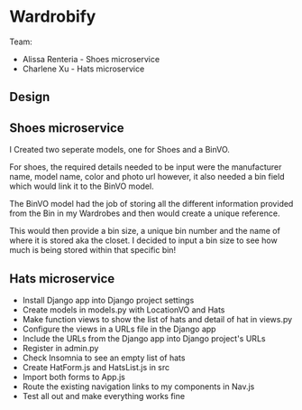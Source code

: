 # Wardrobify

Team:

* Alissa Renteria - Shoes microservice
* Charlene Xu - Hats microservice

## Design

## Shoes microservice
I Created two seperate models, one for Shoes and a BinVO.

For shoes, the required details needed to be input were the manufacturer name, model name, color and photo url however, it also needed a bin field which would link it to the BinVO model.

The BinVO model had the job of storing all the different information provided from the Bin in my Wardrobes and then would create a unique reference.

This would then provide a bin size, a unique bin number and the name of where it is stored aka the closet. I decided to input a bin size to see how much is being stored within that specific bin!
## Hats microservice

- Install Django app into Django project settings
- Create models in models.py with LocationVO and Hats
- Make function views to show the list of hats and detail of hat in views.py
- Configure the views in a URLs file in the Django app
- Include the URLs from the Django app into Django project's URLs
- Register in admin.py
- Check Insomnia to see an empty list of hats
- Create HatForm.js and HatsList.js in src
- Import both forms to App.js
- Route the existing navigation links to my components in Nav.js
- Test all out and make everything works fine
